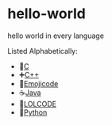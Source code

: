 # hello-world
hello world in every language

Listed Alphabetically: 
- 👀[C](https://en.wikipedia.org/wiki/C_(programming_language))
- ➕[C++](https://en.wikipedia.org/wiki/C%2B%2B)
- 🍇[Emojicode](https://www.emojicode.org/)
- ☕[Java](https://www.java.com/)
- 🤣[LOLCODE](http://www.lolcode.org/)
- 🐍[Python](https://www.python.org/)
